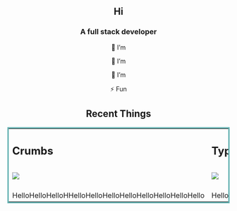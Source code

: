 <section align="center">
<h1>Hi  </h1>
<h3>A full stack developer </h3>

🔭 I’m 

🌱 I’m 
  
🤝 I’m 

⚡ Fun 

</section>


<section align="center">
  <h2>Recent Things</h2>
  <table bordercolor="#66b2b2">
    <tr>
      <td width="50%" valign="top"> 
        <h2>Crumbs<h2>
        <a href="https://www.crumbsmaptrails.com" target="_blank">
          <img src="https://user-images.githubusercontent.com/85914248/199609168-0f59f6f1-1dc8-421e-a9b6-1aa93e4d8085.gif">
        </a>
      </td>
      <td width="50%" valign="top"> 
        <h2>Typescript GraphQL TypeORM Starter<h2>
        <a href="https://github.com/robester0403?tab=repositories" target="_blank">
          <img src="https://user-images.githubusercontent.com/85914248/199609545-50efe326-d632-44fe-9da6-f5032f42ce7a.jpg">
        </a>
      </td>
    </tr>
    <tr>
      <td width="50%" valign="top">HelloHelloHelloHHelloHelloHelloHelloHelloHelloHelloHello</td>
      <td width="50%" valign="top">HelloHelloHelloHelloHelloHelloHelloHelloHelloHelloHelloHelloHello</td>
    </tr>
  </table>    
</section>
